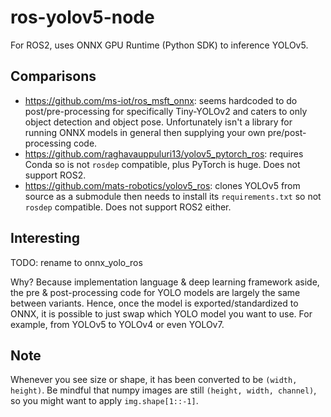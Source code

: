 # ros-yolov5-node

For ROS2, uses ONNX GPU Runtime (Python SDK) to inference YOLOv5.

## Comparisons

- <https://github.com/ms-iot/ros_msft_onnx>: seems hardcoded to do post/pre-processing for specifically Tiny-YOLOv2 and caters to only object detection and object pose. Unfortunately isn't a library for running ONNX models in general then supplying your own pre/post-processing code.
- <https://github.com/raghavauppuluri13/yolov5_pytorch_ros>: requires Conda so is not `rosdep` compatible, plus PyTorch is huge. Does not support ROS2.
- <https://github.com/mats-robotics/yolov5_ros>: clones YOLOv5 from source as a submodule then needs to install its `requirements.txt` so not `rosdep` compatible. Does not support ROS2 either.

## Interesting

TODO: rename to onnx_yolo_ros

Why? Because implementation language & deep learning framework aside, the pre & post-processing code for YOLO models are largely the same between variants. Hence, once the model is exported/standardized to ONNX, it is possible to just swap which YOLO model you want to use. For example, from YOLOv5 to YOLOv4 or even YOLOv7.

## Note

Whenever you see size or shape, it has been converted to be `(width, height)`. Be mindful that numpy images are still `(height, width, channel)`, so you might want to apply `img.shape[1::-1]`.
